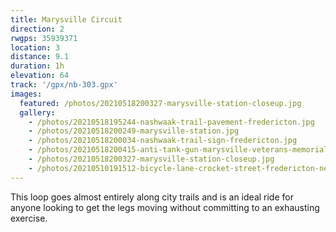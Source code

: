```yaml
---
title: Marysville Circuit
direction: 2
rwgps: 35939371
location: 3
distance: 9.1
duration: 1h
elevation: 64
track: '/gpx/nb-303.gpx'
images:
  featured: /photos/20210518200327-marysville-station-closeup.jpg
  gallery:
    - /photos/20210518195244-nashwaak-trail-pavement-fredericton.jpg
    - /photos/20210518200249-marysville-station.jpg
    - /photos/20210518200034-nashwaak-trail-sign-fredericton.jpg
    - /photos/20210518200415-anti-tank-gun-marysville-veterans-memorial-park.jpg
    - /photos/20210518200327-marysville-station-closeup.jpg
    - /photos/20210510191512-bicycle-lane-crocket-street-fredericton-new-brunswick.jpg
---
```

This loop goes almost entirely along city trails and is an ideal ride for anyone looking to get the legs moving without committing to an exhausting exercise. 
<!-- More -->
